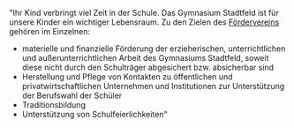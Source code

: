 "Ihr Kind verbringt viel Zeit in der Schule. Das Gymnasium Stadtfeld ist für unsere Kinder ein wichtiger Lebensraum. Zu den Zielen des [Fördervereins](https://www.gymnasium-stadtfeld.de/foerderverein/) gehören im Einzelnen:
- materielle und finanzielle Förderung der erzieherischen, unterrichtlichen und außerunterrichtlichen Arbeit des Gymnasiums Stadtfeld, soweit diese nicht durch den Schulträger abgesichert bzw. absicherbar sind
- Herstellung und Pflege von Kontakten zu öffentlichen und privatwirtschaftlichen Unternehmen und Institutionen zur Unterstützung der Berufswahl der Schüler
- Traditionsbildung
- Unterstützung von Schulfeierlichkeiten"